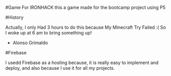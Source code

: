 #Game For IRONHACK
this a game made for the bootcamp project using P5

#History 

Actually, I only Had 3 hours to do this because My Minecraft Try Failed :(
So I woke up at 6 am to bring something up!  

- Alonso Grimaldo

#Firebase

 I usedd Firebase as a hosting because, it is really easy to implement and deploy, and also because I use it for all my projects.